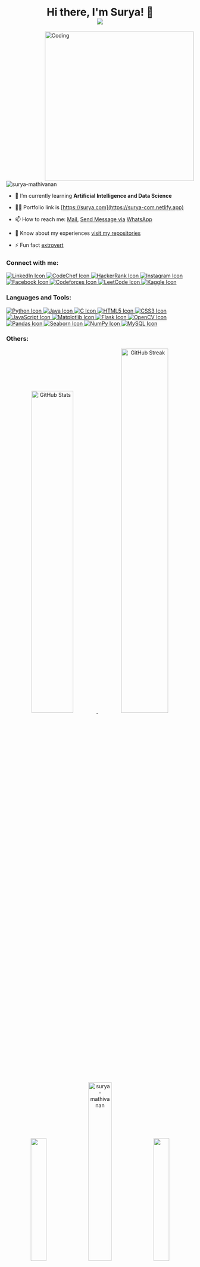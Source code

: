<h1 align="center">
  Hi there, I'm Surya! 👋
  <br />
  <a href="https://github.com/surya-mathivanan">
    <img src="https://readme-typing-svg.herokuapp.com?font=Roboto+Mono&color=%230D6EFD&size=25&center=true&vCenter=true&width=500&lines=Artificial+Intelligence+Student;Data+Science+Enthusiast;Python+Developer;Open-Source+Contributor;Problem+Solver;Hard+Worker" />
  </a>
</h1>
<img align="right" alt="Coding" width="400" src="https://camo.githubusercontent.com/2366b34bb903c09617990fb5fff4622f3e941349e846ddb7e73df872a9d21233/68747470733a2f2f63646e2e6472696262626c652e636f6d2f75736572732f3733303730332f73637265656e73686f74732f363538313234332f6176656e746f2e676966"

<p align="left"> <img src="https://komarev.com/ghpvc/?username=surya-mathivanan&label=Profile%20views&color=0e75b6&style=flat" alt="surya-mathivanan" /> </p>

- 🌱 I’m currently learning **Artificial Intelligence and Data Science**

- 👨‍💻 Portfolio link is [https://surya.com](https://surya-com.netlify.app)

- <p>📫 How to reach me: 
  <a href="mailto:msuryamsurya2003@gmail.com">Mail</a>, 
  <a href="sms:+919344859103">Send Message via</a>
  <a href="https://wa.me/919344859103">WhatsApp</a>
</p>

- 📄 Know about my experiences [visit my repositories](https://github.com/Surya-Mathivanan?tab=repositories)

- ⚡ Fun fact [extrovert](https://drive.google.com/file/d/1BHF6VKWZybi5hTRm11231NXQ_1vH-iX4/view?usp=sharing)

<h3 align="left">Connect with me:</h3>
<p align="left">
    <a href="https://www.linkedin.com/in/surya--mathivanan" target="blank">
        <img src="https://img.shields.io/badge/LinkedIn-0A66C2?style=for-the-badge&logo=linkedin&logoColor=white" alt="LinkedIn Icon" />
    </a>
    <a href="https://www.codechef.com/users/surya_mathi" target="blank">
        <img src="https://img.shields.io/badge/CodeChef-5B4638?style=for-the-badge&logo=codechef&logoColor=white" alt="CodeChef Icon" />
    </a>
    <a href="https://www.hackerrank.com/surya_mathivanan" target="blank">
        <img src="https://img.shields.io/badge/HackerRank-2EC866?style=for-the-badge&logo=hackerrank&logoColor=white" alt="HackerRank Icon" />
    </a>
    <a href="https://instagram.com/surya__.x._" target="blank">
        <img src="https://img.shields.io/badge/Instagram-9B4F96?style=for-the-badge&logo=instagram&logoColor=white" alt="Instagram Icon" />
    </a>
    <a href="https://fb.com/surya" target="blank">
        <img src="https://img.shields.io/badge/Facebook-1877F2?style=for-the-badge&logo=facebook&logoColor=white" alt="Facebook Icon" />
    </a>
    <a href="https://codeforces.com/profile/surya_mathivanan" target="blank">
        <img src="https://img.shields.io/badge/Codeforces-1F8ACB?style=for-the-badge&logo=codeforces&logoColor=white" alt="Codeforces Icon" />
    </a>
    <a href="https://www.leetcode.com/surya_mathivanan" target="blank">
        <img src="https://img.shields.io/badge/LeetCode-F6C200?style=for-the-badge&logo=leet-code&logoColor=white" alt="LeetCode Icon" />
    </a>
    <a href="https://kaggle.com/surya-ai&ds" target="blank">
        <img src="https://img.shields.io/badge/Kaggle-20BEFF?style=for-the-badge&logo=kaggle&logoColor=white" alt="Kaggle Icon" />
    </a>     
</p>


<h3 align="left">Languages and Tools:</h3>
<p align="left">
    <a href="https://github.com/surya-mathivanan">
        <img src="https://img.shields.io/badge/-Python-3776AB?style=for-the-badge&logo=python&logoColor=white" alt="Python Icon" />
    </a>
    <a href="https://www.java.com" target="_blank" rel="noreferrer">
        <img src="https://img.shields.io/badge/-Java-FF0000?style=for-the-badge&logo=java&logoColor=white" alt="Java Icon" />
    </a>
    <a href="https://www.cprogramming.com/" target="_blank" rel="noreferrer">
        <img src="https://img.shields.io/badge/-C-00599C?style=for-the-badge&logo=c&logoColor=white" alt="C Icon" />
    </a>
    <a href="https://www.w3.org/html/" target="_blank" rel="noreferrer">
        <img src="https://img.shields.io/badge/-HTML5-FF5722?style=for-the-badge&logo=html5&logoColor=white" alt="HTML5 Icon" />
    </a>
    <a href="https://www.w3schools.com/css/" target="_blank" rel="noreferrer">
        <img src="https://img.shields.io/badge/-CSS3-005A9C?style=for-the-badge&logo=css3&logoColor=white" alt="CSS3 Icon" />
    </a>
    <a href="https://developer.mozilla.org/en-US/docs/Web/JavaScript" target="_blank" rel="noreferrer">
        <img src="https://img.shields.io/badge/-JavaScript-FFD700?style=for-the-badge&logo=javascript&logoColor=black" alt="JavaScript Icon" />
    </a>
    <a href="https://matplotlib.org/" target="_blank" rel="noreferrer">
        <img src="https://img.shields.io/badge/-Matplotlib-32CD32?style=for-the-badge&logo=matplotlib&logoColor=white" alt="Matplotlib Icon" />
    </a>
    <a href="https://flask.palletsprojects.com/" target="_blank" rel="noreferrer">
        <img src="https://img.shields.io/badge/-Flask-660000?style=for-the-badge&logo=flask&logoColor=white" alt="Flask Icon" />
    </a>
    <a href="https://opencv.org/" target="_blank" rel="noreferrer">
        <img src="https://img.shields.io/badge/-OpenCV-5C3EE8?style=for-the-badge&logo=opencv&logoColor=white" alt="OpenCV Icon" />
    </a>
    <a href="https://pandas.pydata.org/" target="_blank" rel="noreferrer">
        <img src="https://img.shields.io/badge/-Pandas-2D3241?style=for-the-badge&logo=pandas&logoColor=white" alt="Pandas Icon" />
    </a>
    <a href="https://seaborn.pydata.org/" target="_blank" rel="noreferrer">
        <img src="https://img.shields.io/badge/-Seaborn-9E5B6B?style=for-the-badge&logo=seaborn&logoColor=white" alt="Seaborn Icon" />
    </a>
    <a href="https://numpy.org/" target="_blank" rel="noreferrer">
        <img src="https://img.shields.io/badge/-NumPy-013243?style=for-the-badge&logo=numpy&logoColor=white" alt="NumPy Icon" />
    </a>
    <a href="https://www.mysql.com/" target="_blank" rel="noreferrer">
        <img src="https://img.shields.io/badge/-MySQL-4479A1?style=for-the-badge&logo=mysql&logoColor=white" alt="MySQL Icon" />
    </a>
</p>


<h3 align="left">Others:</h3>
<p align="center">
  <!-- GitHub Stats -->
  <a href="https://github.com/surya-mathivanan">
      <img src="https://github-readme-stats.vercel.app/api?username=surya-mathivanan&show_icons=true&theme=radical" width="47%" alt="GitHub Stats" />
  </a>
  <a href="https://github.com/surya-mathivanan">
      <img src="https://streak-stats.demolab.com/?user=surya-mathivanan&theme=radical" alt="GitHub Streak" width="50%" />
  </a>

</p>

<p style="text-align: center;">
  <img src="https://media4.giphy.com/media/v1.Y2lkPTc5MGI3NjExdnlnZ2E0bXFqMXcyYmoybHZsN3g1anNhbmVyOWlzNTNuMzR6cjc0ayZlcD12MV9pbnRlcm5hbF9naWZfYnlfaWQmY3Q9Zw/UQ25FULQkgfwALbzpR/giphy.webp" width="29%" />
  <img src="https://github-readme-stats.vercel.app/api/top-langs?username=surya-mathivanan&show_icons=true&locale=en&layout=compact&theme=radical" alt="surya-mathivanan" width="35%" />
  <img src="https://media4.giphy.com/media/v1.Y2lkPTc5MGI3NjExdnlnZ2E0bXFqMXcyYmoybHZsN3g1anNhbmVyOWlzNTNuMzR6cjc0ayZlcD12MV9pbnRlcm5hbF9naWZfYnlfaWQmY3Q9Zw/UQ25FULQkgfwALbzpR/giphy.webp" width="29%" />
</p>
<p align="center">
  <a href="https://github.com/surya-mathivanan">
    <img src="https://github-readme-activity-graph.vercel.app/graph?username=surya-mathivanan&theme=github" width="98%" />
  </a>
</p>





